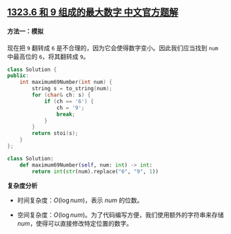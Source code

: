 ## [1323.6 和 9 组成的最大数字 中文官方题解](https://leetcode.cn/problems/maximum-69-number/solutions/100000/6-he-9-zu-cheng-de-zui-da-shu-zi-by-leetcode-solut)

#### 方法一：模拟

现在把 `9` 翻转成 `6` 是不合理的，因为它会使得数字变小。因此我们应当找到 `num` 中最高位的 `6`，将其翻转成 `9`。

```C++ [sol1-C++]
class Solution {
public:
    int maximum69Number(int num) {
        string s = to_string(num);
        for (char& ch: s) {
            if (ch == '6') {
                ch = '9';
                break;
            }
        }
        return stoi(s);
    }
};
```

```Python [sol1-Python3]
class Solution:
    def maximum69Number(self, num: int) -> int:
        return int(str(num).replace("6", "9", 1))
```

**复杂度分析**

- 时间复杂度：$O(\log \textit{num})$，表示 $\textit{num}$ 的位数。

- 空间复杂度：$O(\log \textit{num})$。为了代码编写方便，我们使用额外的字符串来存储 $\textit{num}$，使得可以直接修改特定位置的数字。